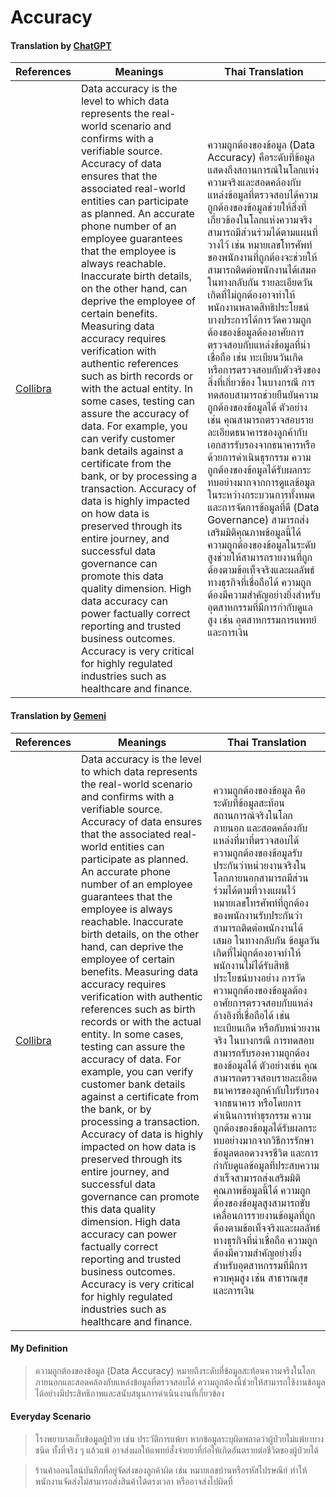 # **Accuracy**

#### Translation by [ChatGPT](https://chatgpt.com/)

| References | Meanings | Thai Translation |
| ---------- | -------- | ---------------- |
| [Collibra](https://www.collibra.com/us/en/blog/the-6-dimensions-of-data-quality) | Data accuracy is the level to which data represents the real-world scenario and confirms with a verifiable source. Accuracy of data ensures that the associated real-world entities can participate as planned. An accurate phone number of an employee guarantees that the employee is always reachable. Inaccurate birth details, on the other hand, can deprive the employee of certain benefits. Measuring data accuracy requires verification with authentic references such as birth records or with the actual entity. In some cases, testing can assure the accuracy of data. For example, you can verify customer bank details against a certificate from the bank, or by processing a transaction. Accuracy of data is highly impacted on how data is preserved through its entire journey, and successful data governance can promote this data quality dimension. High data accuracy can power factually correct reporting and trusted business outcomes. Accuracy is very critical for highly regulated industries such as healthcare and finance. | ความถูกต้องของข้อมูล (Data Accuracy) คือระดับที่ข้อมูลแสดงถึงสถานการณ์ในโลกแห่งความจริงและสอดคล้องกับแหล่งข้อมูลที่ตรวจสอบได้ความถูกต้องของข้อมูลช่วยให้สิ่งที่เกี่ยวข้องในโลกแห่งความจริงสามารถมีส่วนร่วมได้ตามแผนที่วางไว้ เช่น หมายเลขโทรศัพท์ของพนักงานที่ถูกต้องจะช่วยให้สามารถติดต่อพนักงานได้เสมอ ในทางกลับกัน รายละเอียดวันเกิดที่ไม่ถูกต้องอาจทำให้พนักงานพลาดสิทธิประโยชน์บางประการได้การวัดความถูกต้องของข้อมูลต้องอาศัยการตรวจสอบกับแหล่งข้อมูลที่น่าเชื่อถือ เช่น ทะเบียนวันเกิด หรือการตรวจสอบกับตัวจริงของสิ่งที่เกี่ยวข้อง ในบางกรณี การทดสอบสามารถช่วยยืนยันความถูกต้องของข้อมูลได้ ตัวอย่างเช่น คุณสามารถตรวจสอบรายละเอียดธนาคารของลูกค้ากับเอกสารรับรองจากธนาคารหรือด้วยการดำเนินธุรกรรม ความถูกต้องของข้อมูลได้รับผลกระทบอย่างมากจากการดูแลข้อมูลในระหว่างกระบวนการทั้งหมด และการจัดการข้อมูลที่ดี (Data Governance) สามารถส่งเสริมมิติคุณภาพข้อมูลนี้ได้ ความถูกต้องของข้อมูลในระดับสูงช่วยให้สามารถรายงานที่ถูกต้องตามข้อเท็จจริงและผลลัพธ์ทางธุรกิจที่เชื่อถือได้ ความถูกต้องมีความสำคัญอย่างยิ่งสำหรับอุตสาหกรรมที่มีการกำกับดูแลสูง เช่น อุตสาหกรรมการแพทย์และการเงิน |

#### Translation by [Gemeni](https://gemini.google.com/)

| References | Meanings | Thai Translation |
| ---------- | -------- | ---------------- |
| [Collibra](https://www.collibra.com/us/en/blog/the-6-dimensions-of-data-quality) | Data accuracy is the level to which data represents the real-world scenario and confirms with a verifiable source. Accuracy of data ensures that the associated real-world entities can participate as planned. An accurate phone number of an employee guarantees that the employee is always reachable. Inaccurate birth details, on the other hand, can deprive the employee of certain benefits. Measuring data accuracy requires verification with authentic references such as birth records or with the actual entity. In some cases, testing can assure the accuracy of data. For example, you can verify customer bank details against a certificate from the bank, or by processing a transaction. Accuracy of data is highly impacted on how data is preserved through its entire journey, and successful data governance can promote this data quality dimension. High data accuracy can power factually correct reporting and trusted business outcomes. Accuracy is very critical for highly regulated industries such as healthcare and finance. | ความถูกต้องของข้อมูล คือ ระดับที่ข้อมูลสะท้อนสถานการณ์จริงในโลกภายนอก และสอดคล้องกับแหล่งที่มาที่ตรวจสอบได้ ความถูกต้องของข้อมูลรับประกันว่าหน่วยงานจริงในโลกภายนอกสามารถมีส่วนร่วมได้ตามที่วางแผนไว้ หมายเลขโทรศัพท์ที่ถูกต้องของพนักงานรับประกันว่าสามารถติดต่อพนักงานได้เสมอ ในทางกลับกัน ข้อมูลวันเกิดที่ไม่ถูกต้องอาจทำให้พนักงานไม่ได้รับสิทธิประโยชน์บางอย่าง การวัดความถูกต้องของข้อมูลต้องอาศัยการตรวจสอบกับแหล่งอ้างอิงที่เชื่อถือได้ เช่น ทะเบียนเกิด หรือกับหน่วยงานจริง ในบางกรณี การทดสอบสามารถรับรองความถูกต้องของข้อมูลได้ ตัวอย่างเช่น คุณสามารถตรวจสอบรายละเอียดธนาคารของลูกค้ากับใบรับรองจากธนาคาร หรือโดยการดำเนินการทำธุรกรรม ความถูกต้องของข้อมูลได้รับผลกระทบอย่างมากจากวิธีการรักษาข้อมูลตลอดวงจรชีวิต และการกำกับดูแลข้อมูลที่ประสบความสำเร็จสามารถส่งเสริมมิติคุณภาพข้อมูลนี้ได้ ความถูกต้องของข้อมูลสูงสามารถขับเคลื่อนการรายงานข้อมูลที่ถูกต้องตามข้อเท็จจริงและผลลัพธ์ทางธุรกิจที่น่าเชื่อถือ ความถูกต้องมีความสำคัญอย่างยิ่งสำหรับอุตสาหกรรมที่มีการควบคุมสูง เช่น สาธารณสุขและการเงิน |

#### My Definition

> ความถูกต้องของข้อมูล (Data Accuracy) หมายถึงระดับที่ข้อมูลสะท้อนความจริงในโลกภายนอกและสอดคล้องกับแหล่งข้อมูลที่ตรวจสอบได้ ความถูกต้องนี้ช่วยให้สามารถใช้งานข้อมูลได้อย่างมีประสิทธิภาพและสนับสนุนการดำเนินงานที่เกี่ยวข้อง

#### Everyday Scenario

> โรงพยาบาลเก็บข้อมูลผู้ป่วย เช่น ประวัติการแพ้ยา หากข้อมูลระบุผิดพลาดว่าผู้ป่วยไม่แพ้ยาบางชนิด ทั้งที่จริง ๆ แล้วแพ้ อาจส่งผลให้แพทย์สั่งจ่ายยาที่ก่อให้เกิดอันตรายต่อชีวิตของผู้ป่วยได้

> ร้านค้าออนไลน์บันทึกที่อยู่จัดส่งของลูกค้าผิด เช่น หมายเลขบ้านหรือรหัสไปรษณีย์ ทำให้พนักงานจัดส่งไม่สามารถส่งสินค้าได้ตรงเวลา หรืออาจส่งไปผิดที่